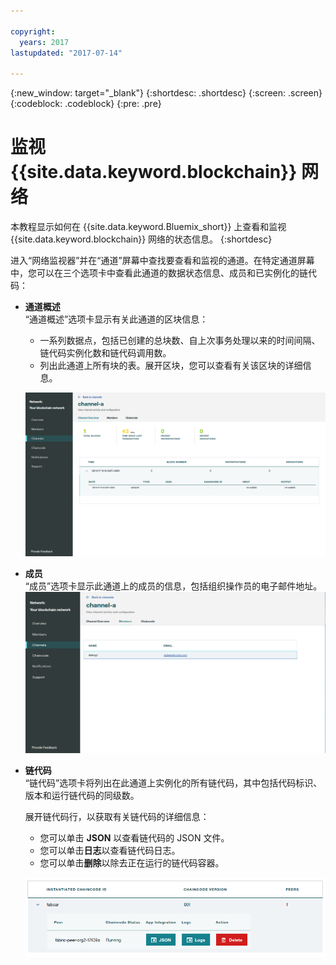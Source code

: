 ```yaml
---

copyright:
  years: 2017
lastupdated: "2017-07-14"

---
```


{:new_window: target="_blank"}
{:shortdesc: .shortdesc}
{:screen: .screen}
{:codeblock: .codeblock}
{:pre: .pre}

# 监视 {{site.data.keyword.blockchain}} 网络

本教程显示如何在 {{site.data.keyword.Bluemix_short}} 上查看和监视 {{site.data.keyword.blockchain}} 网络的状态信息。
{:shortdesc}

进入“网络监视器”并在“通道”屏幕中查找要查看和监视的通道。在特定通道屏幕中，您可以在三个选项卡中查看此通道的数据状态信息、成员和已实例化的链代码：

* **通道概述**  
“通道概述”选项卡显示有关此通道的区块信息：
    * 一系列数据点，包括已创建的总块数、自上次事务处理以来的时间间隔、链代码实例化数和链代码调用数。
    * 列出此通道上所有块的表。展开区块，您可以查看有关该区块的详细信息。  

  ![通道概述](../images/channel_overview_detail.png "通道概述")  

* **成员**  
“成员”选项卡显示此通道上的成员的信息，包括组织操作员的电子邮件地址。![通道成员](../images/channel_members.png "通道成员")  
  
* **链代码**  
“链代码”选项卡将列出在此通道上实例化的所有链代码，其中包括代码标识、版本和运行链代码的同级数。   
    
  展开链代码行，以获取有关链代码的详细信息：  
    * 您可以单击 **JSON** 以查看链代码的 JSON 文件。
    * 您可以单击**日志**以查看链代码日志。
    * 您可以单击**删除**以除去正在运行的链代码容器。
  
  ![通道链代码](../images/channel_chaincode.png "通道链代码") 
  
